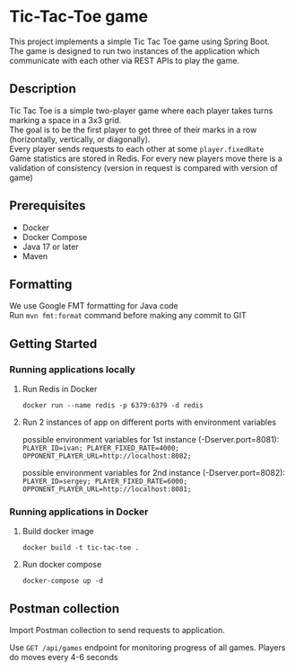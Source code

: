 # Tic-Tac-Toe game

This project implements a simple Tic Tac Toe game using Spring Boot. <br/>
The game is designed to run two instances of the application which communicate with each other via REST APIs to play the game.

## Description

Tic Tac Toe is a simple two-player game where each player takes turns marking a space in a 3x3 grid. <br/>
The goal is to be the first player to get three of their marks in a row (horizontally, vertically, or diagonally). <br/>
Every player sends requests to each other at some `player.fixedRate` <br/>
Game statistics are stored in Redis. For every new players move there is a validation of consistency (version in request is compared with version of game)

## Prerequisites

- Docker
- Docker Compose
- Java 17 or later
- Maven

## Formatting

We use Google FMT formatting for Java code <br/>
Run `mvn fmt:format` command before making any commit to GIT

## Getting Started

### Running applications locally

1. Run Redis in Docker

    `docker run --name redis -p 6379:6379 -d redis`


2. Run 2 instances of app on different ports with environment variables

    possible environment variables for 1st instance (-Dserver.port=8081):
    `PLAYER_ID=ivan;
    PLAYER_FIXED_RATE=4000;
    OPPONENT_PLAYER_URL=http://localhost:8082;`

    possible environment variables for 2nd instance (-Dserver.port=8082):
    `PLAYER_ID=sergey;
    PLAYER_FIXED_RATE=6000;
    OPPONENT_PLAYER_URL=http://localhost:8081;`

### Running applications in Docker

1. Build docker image
    
    `docker build -t tic-tac-toe .`

2. Run docker compose

    `docker-compose up -d`

## Postman collection

Import Postman collection to send requests to application.

Use `GET /api/games` endpoint for monitoring progress of all games. Players do moves every 4-6 seconds
